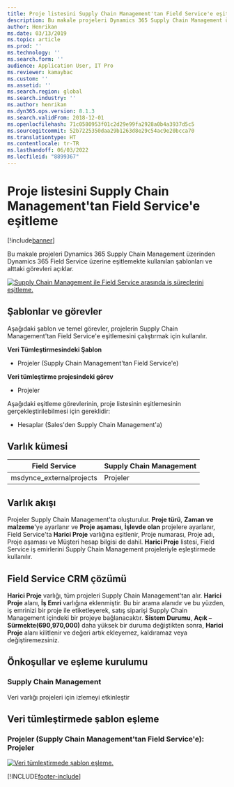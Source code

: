 ```yaml
---
title: Proje listesini Supply Chain Management'tan Field Service'e eşitleme
description: Bu makale projeleri Dynamics 365 Supply Chain Management üzerinden Dynamics 365 Field Service üzerine eşitlemekte kullanılan şablonları ve alttaki görevleri açıklar.
author: Henrikan
ms.date: 03/13/2019
ms.topic: article
ms.prod: ''
ms.technology: ''
ms.search.form: ''
audience: Application User, IT Pro
ms.reviewer: kamaybac
ms.custom: ''
ms.assetid: ''
ms.search.region: global
ms.search.industry: ''
ms.author: henrikan
ms.dyn365.ops.version: 8.1.3
ms.search.validFrom: 2018-12-01
ms.openlocfilehash: 71c0580953f01c2d29e99fa2928a0b4a3937d5c5
ms.sourcegitcommit: 52b7225350daa29b1263d8e29c54ac9e20bcca70
ms.translationtype: HT
ms.contentlocale: tr-TR
ms.lasthandoff: 06/03/2022
ms.locfileid: "8899367"
---
```

# <a name="synchronize-project-list-from-supply-chain-management-to-field-service"></a>Proje listesini Supply Chain Management'tan Field Service'e eşitleme

[!include[banner](../includes/banner.md)]

Bu makale projeleri Dynamics 365 Supply Chain Management üzerinden Dynamics 365 Field Service üzerine eşitlemekte kullanılan şablonları ve alttaki görevleri açıklar.

[![Supply Chain Management ile Field Service arasında iş süreçlerini eşitleme.](./media/FSProjectOW.png)](./media/FSProjectOW.png)

## <a name="templates-and-tasks"></a>Şablonlar ve görevler
Aşağıdaki şablon ve temel görevler, projelerin Supply Chain Management'tan Field Service'e eşitlemesini çalıştırmak için kullanılır.

**Veri Tümleştirmesindeki Şablon**
- Projeler (Supply Chain Management'tan Field Service'e)

**Veri tümleştirme projesindeki görev**
- Projeler

Aşağıdaki eşitleme görevlerinin, proje listesinin eşitlemesinin gerçekleştirilebilmesi için gereklidir:
- Hesaplar (Sales'den Supply Chain Management'a) 

## <a name="entity-set"></a>Varlık kümesi
| Field Service           | Supply Chain Management  |
|-------------------------|-------------------------|
|msdynce_externalprojects | Projeler                |

## <a name="entity-flow"></a>Varlık akışı
Projeler Supply Chain Management'ta oluşturulur. **Proje türü**, **Zaman ve malzeme**'ye ayarlanır ve **Proje aşaması**, **İşlevde olan** projelere ayarlanır, Field Service'ta **Harici Proje** varlığına eşitlenir, Proje numarası, Proje adı, Proje aşaması ve Müşteri hesap bilgisi de dahil. **Harici Proje** listesi, Field Service iş emirlerini Supply Chain Management projeleriyle eşleştirmede kullanılır.

## <a name="field-service-crm-solution"></a>Field Service CRM çözümü
**Harici Proje** varlığı, tüm projeleri Supply Chain Management'tan alır. **Harici Proje** alanı, **İş Emri** varlığına eklenmiştir. Bu bir arama alanıdır ve bu yüzden, iş emrinizi bir proje ile etiketleyerek, satış siparişi Supply Chain Management içindeki bir projeye bağlanacaktır. **Sistem Durumu**, **Açık – Sürmekte(690,970,000)** daha yüksek bir duruma değiştikten sonra, **Harici Proje** alanı kilitlenir ve değeri artık ekleyemez, kaldıramaz veya değiştiremezsiniz.

## <a name="prerequisites-and-mapping-setup"></a>Önkoşullar ve eşleme kurulumu
### <a name="supply-chain-management"></a>Supply Chain Management
Veri varlığı projeleri için izlemeyi etkinleştir

## <a name="template-mapping-in-data-integration"></a>Veri tümleştirmede şablon eşleme


### <a name="projects-supply-chain-management-to-field-service-projects"></a>Projeler (Supply Chain Management'tan Field Service'e): Projeler

[![Veri tümleştirmede şablon eşleme.](./media/FSProject1.png)](./media/FSProject1.png)


[!INCLUDE[footer-include](../../includes/footer-banner.md)]